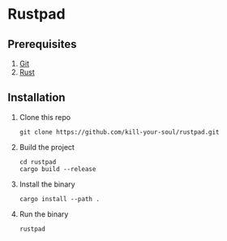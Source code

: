 # Rustpad

## Prerequisites

1. [Git](https://git-scm.com/downloads)
2. [Rust](https://www.rust-lang.org/tools/install)

## Installation

1. Clone this repo 

    ```shell
    git clone https://github.com/kill-your-soul/rustpad.git
    ```

2. Build the project

    ```shell
    cd rustpad
    cargo build --release
    ```

3. Install the binary

    ```shell
    cargo install --path .
    ```

4. Run the binary

    ```shell
    rustpad
    ```
